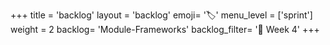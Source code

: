 +++
title = 'backlog'
layout = 'backlog'
emoji= '🏷️'
menu_level = ['sprint']
weight = 2
backlog= 'Module-Frameworks'
backlog_filter= '📅 Week 4'
+++
